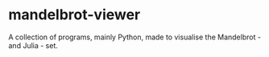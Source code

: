 # mandelbrot-viewer
A collection of programs, mainly Python, made to visualise the Mandelbrot - and Julia - set.
